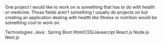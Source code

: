 One project I would like to work on is something that has to do with health or medicine. Those fields aren't something I usually do projects on but creating an application dealing with health like fitness or nutrition would be something cool to work on.

Technologies:
Java : Spring Boot
Html/CSS/Javascript
React.js Node.js Next.js
